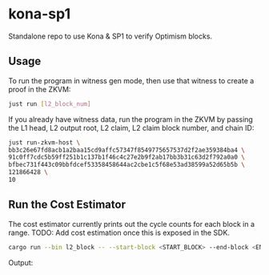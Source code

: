 # kona-sp1

Standalone repo to use Kona & SP1 to verify Optimism blocks.

## Usage

To run the program in witness gen mode, then use that witness to create a proof in the ZKVM:

```bash
just run [l2_block_num]
```

If you already have witness data, run the program in the ZKVM by passing the L1 head, L2 output root, L2 claim, L2 claim block number, and chain ID:

```bash
just run-zkvm-host \
bb3c26e67fd8acb1a2baa15cd9affc57347f8549775657537d2f2ae359384ba4 \
91c0ff7cdc5b59ff251b1c137b1f46c4c27e2b9f2ab17bb3b31c63d2f792a0a0 \
bfbec731f443c09bbfdcef53358458644ac2cbe1c5f68e53ad38599a52d65b5b \
121866428 \
10
```

## Run the Cost Estimator

The cost estimator currently prints out the cycle counts for each block in a range. TODO: Add cost estimation once this is exposed in the SDK.

```bash
cargo run --bin l2_block -- --start-block <START_BLOCK> --end-block <END_BLOCK> --rpc-url <L2_OP_GETH_ARCHIVE_NODE>
```

Output:
```

```
